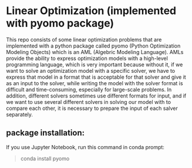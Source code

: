 # Linear Optimization (implemented with pyomo package)
This repo consists of some linear optimization problems that are implemented with a python package called pyomo (Python Optimization Modeling Objects) which is an AML (Algebric Modeling Language).
AMLs provide the ability to express optimization models with a high-level programming language, which is very important because without it, if we want to solve an optimization model with a specific solver, we have to express that model in a format that is acceptable for that solver and give it as an input to the solver, while writing the model with the solver format is difficult and time-consuming, especially for large-scale problems. In addition, different solvers sometimes use different formats for input, and if we want to use several different solvers in solving our model with to compare each other, it is necessary to prepare the input of each salver separately.
## package installation:
If you use Jupyter Notebook, run this command in conda prompt:
> conda install pyomo
